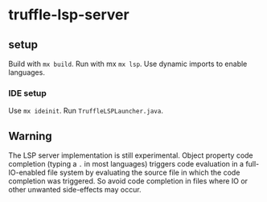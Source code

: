 # truffle-lsp-server

## setup
Build with `mx build`. Run with mx `mx lsp`. Use dynamic imports to enable languages.

### IDE setup
Use `mx ideinit`. Run `TruffleLSPLauncher.java`.

## Warning
The LSP server implementation is still experimental. Object property code completion (typing a `.` in most languages) triggers code evaluation in a full-IO-enabled file system by evaluating the source file in which the code completion was triggered. So avoid code completion in files where IO or other unwanted side-effects may occur.
